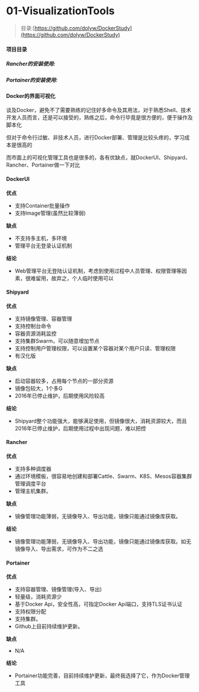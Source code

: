 # 01-VisualizationTools

> 目录:[https://github.com/dolyw/DockerStudy](https://github.com/dolyw/DockerStudy)

#### 项目目录

##### Rancher的安装使用: []()

##### Portainer的安装使用: []()

#### Docker的界面可视化

谈及Docker，避免不了需要熟练的记住好多命令及其用法，对于熟悉Shell、技术开发人员而言，还是可以接受的，熟练之后，命令行毕竟是很方便的，便于操作及脚本化

但对于命令行过敏、非技术人员，进行Docker部署、管理是比较头疼的，学习成本是很高的

而市面上的可视化管理工具也是很多的，各有优缺点，就DockerUI、Shipyard、Rancher、Portainer做一下对比

#### DockerUI

**优点**

* 支持Container批量操作
* 支持Image管理(虽然比较薄弱)

**缺点**

* 不支持多主机，多环境
* 管理平台无登录认证机制

**结论**

* Web管理平台无登陆认证机制，考虑到使用过程中人员管理、权限管理等因素，很难留用，故弃之，个人临时使用可以

#### Shipyard

**优点**

* 支持镜像管理、容器管理
* 支持控制台命令
* 容器资源消耗监控
* 支持集群Swarm，可以随意增加节点
* 支持控制用户管理权限，可以设置某个容器对某个用户只读、管理权限
* 有汉化版

**缺点**

* 启动容器较多，占用每个节点的一部分资源
* 镜像包较大，1个多G
* 2016年已停止维护，后期使用风险较高

**结论**

* Shipyard整个功能强大，能够满足使用，但镜像很大，消耗资源较大，而且2016年已停止维护，后期使用过程中出现问题，难以把控

#### Rancher

**优点**

* 支持多种调度器
* 通过环境模板，很容易地创建和部署Cattle、Swarm、K8S、Mesos容器集群管理调度平台
* 管理主机集群。

**缺点**

* 镜像管理功能薄弱，无镜像导入、导出功能，镜像只能通过镜像库获取。

**结论**

* 镜像管理功能薄弱，无镜像导入、导出功能，镜像只能通过镜像库获取。如无镜像导入、导出需求，可作为不二之选

#### Portainer

**优点**

* 支持容器管理、镜像管理(导入、导出)
* 轻量级，消耗资源少
* 基于Docker Api，安全性高，可指定Docker Api端口，支持TLS证书认证
* 支持权限分配
* 支持集群。
* Github上目前持续维护更新。

**缺点**

* N/A

**结论**

* Portainer功能完善，目前持续维护更新，最终我选择了它，作为Docker管理工具


